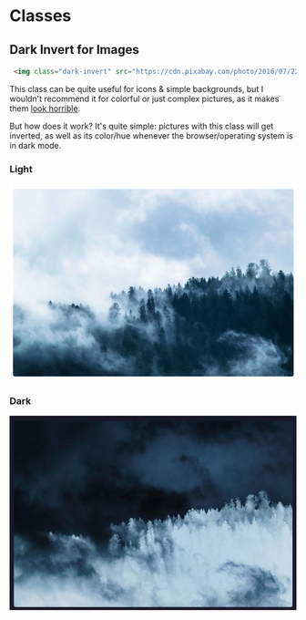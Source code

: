 # Classes

## Dark Invert for Images
```html
 <img class="dark-invert" src="https://cdn.pixabay.com/photo/2016/07/22/16/29/fog-1535201_960_720.jpg">
```

This class can be quite useful for icons & simple backgrounds, but I wouldn't recommend it for colorful or  just complex pictures, as it makes them [look horrible](media/horrible.png).

But how does it work? It's quite simple: pictures with this class will get inverted, as well as its color/hue whenever the browser/operating system is in dark mode.

### Light
![](media/dark-normal.png)
### Dark
![](media/dark-invert.png)